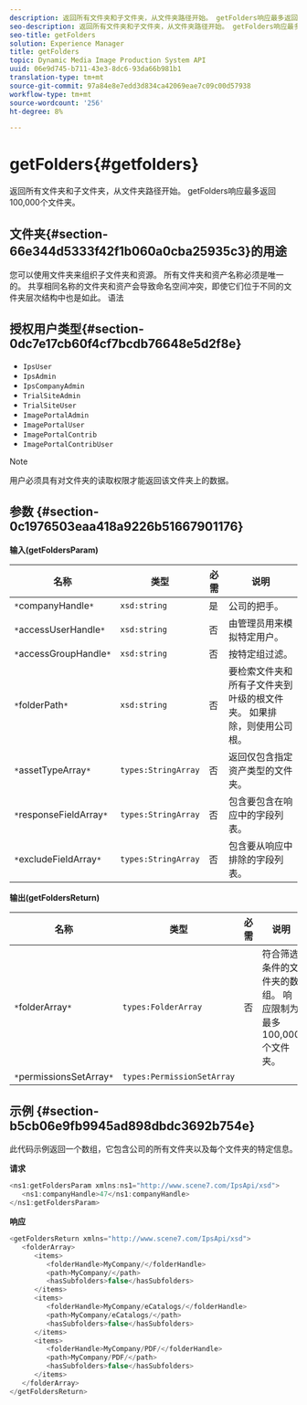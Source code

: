 ```yaml
---
description: 返回所有文件夹和子文件夹，从文件夹路径开始。 getFolders响应最多返回100,000个文件夹。
seo-description: 返回所有文件夹和子文件夹，从文件夹路径开始。 getFolders响应最多返回100,000个文件夹。
seo-title: getFolders
solution: Experience Manager
title: getFolders
topic: Dynamic Media Image Production System API
uuid: 06e9d745-b711-43e3-8dc6-93da66b981b1
translation-type: tm+mt
source-git-commit: 97a84e8e7edd3d834ca42069eae7c09c00d57938
workflow-type: tm+mt
source-wordcount: '256'
ht-degree: 8%

---
```



# getFolders{#getfolders}

返回所有文件夹和子文件夹，从文件夹路径开始。 getFolders响应最多返回100,000个文件夹。

## 文件夹{#section-66e344d5333f42f1b060a0cba25935c3}的用途

您可以使用文件夹来组织子文件夹和资源。 所有文件夹和资产名称必须是唯一的。 共享相同名称的文件夹和资产会导致命名空间冲突，即使它们位于不同的文件夹层次结构中也是如此。
语法

## 授权用户类型{#section-0dc7e17cb60f4cf7bcdb76648e5d2f8e}

* `IpsUser`
* `IpsAdmin`
* `IpsCompanyAdmin`
* `TrialSiteAdmin`
* `TrialSiteUser`
* `ImagePortalAdmin`
* `ImagePortalUser`
* `ImagePortalContrib`
* `ImagePortalContribUser`

>[!NOTE]
>
>用户必须具有对文件夹的读取权限才能返回该文件夹上的数据。

## 参数 {#section-0c1976503eaa418a9226b51667901176}

**输入(getFoldersParam)**

| 名称 | 类型 | 必需 | 说明 |
|---|---|---|---|
| `*`companyHandle`*` | `xsd:string` | 是 | 公司的把手。 |
| `*`accessUserHandle`*` | `xsd:string` | 否 | 由管理员用来模拟特定用户。 |
| `*`accessGroupHandle`*` | `xsd:string` | 否 | 按特定组过滤。 |
| `*`folderPath`*` | `xsd:string` | 否 | 要检索文件夹和所有子文件夹到叶级的根文件夹。 如果排除，则使用公司根。 |
| `*`assetTypeArray`*` | `types:StringArray` | 否 | 返回仅包含指定资产类型的文件夹。 |
| `*`responseFieldArray`*` | `types:StringArray` | 否 | 包含要包含在响应中的字段列表。 |
| `*`excludeFieldArray`*` | `types:StringArray` | 否 | 包含要从响应中排除的字段列表。 |

**输出(getFoldersReturn)**

| 名称 | 类型 | 必需 | 说明 |
|---|---|---|---|
| `*`folderArray`*` | `types:FolderArray` | 否 | 符合筛选条件的文件夹的数组。 响应限制为最多100,000个文件夹。 |
| `*`permissionsSetArray`*` | `types:PermissionSetArray` |  |  |

## 示例 {#section-b5cb06e9fb9945ad898dbdc3692b754e}

此代码示例返回一个数组，它包含公司的所有文件夹以及每个文件夹的特定信息。

**请求**

```java
<ns1:getFoldersParam xmlns:ns1="http://www.scene7.com/IpsApi/xsd">
   <ns1:companyHandle>47</ns1:companyHandle>
</ns1:getFoldersParam>
```

**响应**

```java
<getFoldersReturn xmlns="http://www.scene7.com/IpsApi/xsd">
   <folderArray>
      <items>
         <folderHandle>MyCompany/</folderHandle>
         <path>MyCompany/</path>
         <hasSubfolders>false</hasSubfolders>
      </items>
      <items>
         <folderHandle>MyCompany/eCatalogs/</folderHandle>
         <path>MyCompany/eCatalogs/</path>
         <hasSubfolders>false</hasSubfolders>
      </items>
      <items>
         <folderHandle>MyCompany/PDF/</folderHandle>
         <path>MyCompany/PDF/</path>
         <hasSubfolders>false</hasSubfolders>
      </items>
   </folderArray>
</getFoldersReturn>
```

